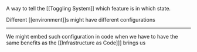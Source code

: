 A way to tell the [[Toggling System]] which feature is in which state.

Different [[environment]]s might have different configurations

---

We might embed such configuration in code when we have to have the same benefits as the [[Infrastructure as Code]]] brings us